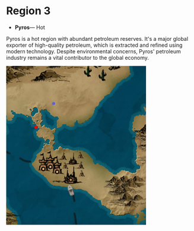 # Region 3
- **Pyros**— Hot

Pyros is a hot region with abundant petroleum reserves. It's a major global exporter of high-quality petroleum, which is extracted and refined using modern technology. Despite environmental concerns, Pyros' petroleum industry remains a vital contributor to the global economy.

![Pyros](../../static/img/Regions/Region3.png)
